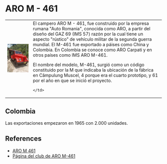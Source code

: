 # ARO M - 461

<table>
  <tr>
    <td>
      <img src="ARO_Carpati_M461.jpg" alt="ARO M 461" width="500px"/>
    </td>
    <td>
      El campero ARO M - 461, fue construido por la empresa rumana "Auto Romania", conocida como ARO, a partir del diseño del GAZ 69 (IMS 57) razón por la cual tiene un aspecto "rústico" de vehículo militar de la segunda guerra mundial. El M-461 fue exportado a páises como China y Colombia. En Colombia se conoce como ARO Carpati y en otros países como IMS ARO M-461.

El nombre del modelo,  M-461, surgió como un código constituido por la M que indicaba la ubicación de la fábrica en Câmpulung Muscel, 4 porque era el cuarto prototipo, y 61 por el año en que se inició el proyecto.

    </td>
  </tr>
</table>

## Colombia

Las exportaciones empezaron en 1965 con 2.000 unidades.

## References

- [ARO M 461](https://www.autoevolution.com/cars/aro-m-461-1963.html#aeng_aro-muscel-m-461-1963-25)
- [Página del club de ARO M-461](https://www.aro-m461.cz/)





